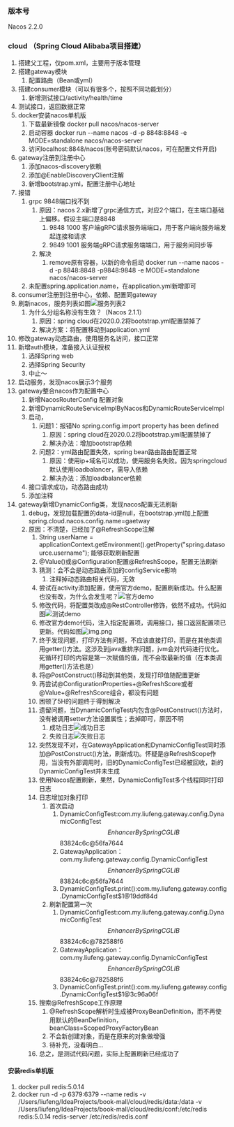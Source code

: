 ### 版本号
Nacos 2.2.0


### cloud （Spring Cloud Alibaba项目搭建）
1. 搭建父工程，仅pom.xml，主要用于版本管理
2. 搭建gateway模块
   1. 配置路由（Bean或yml）
3. 搭建consumer模块（可以有很多个，按照不同功能划分）
   1. 新增测试接口/activity/health/time
4. 测试接口，返回数据正常
5. docker安装nacos单机版
   1. 下载最新镜像 docker pull nacos/nacos-server 
   2. 启动容器 docker run --name nacos -d -p 8848:8848 -e MODE=standalone nacos/nacos-server 
   3. 访问localhost:8848/nacos(账号密码默认nacos，可在配置文件开启)
6. gateway注册到注册中心
   1. 添加nacos-discovery依赖
   2. 添加@EnableDiscoveryClient注解
   3. 新增bootstrap.yml，配置注册中心地址
7. 报错
   1. grpc 9848端口找不到
      1. 原因：nacos 2.x新增了grpc通信方式，对应2个端口，在主端口基础上偏移。假设主端口是8848
         1. 9848 1000 客户端gRPC请求服务端端口，用于客户端向服务端发起连接和请求 
         2. 9849 1001 服务端gRPC请求服务端端口，用于服务间同步等
      2. 解决
         1. remove原有容器，以新的命令启动 docker run --name nacos -d -p 8848:8848 -p9848:9848 -e MODE=standalone nacos/nacos-server
   2. 未配置spring.application.name，在application.yml新增即可
8. consumer注册到注册中心，依赖、配置同gateway
9. 刷新nacos，服务列表如图![服务列表2](./img/register-center-server-list.png)
   1. 为什么分组名称没有生效？（Nacos 2.1.1）
      1. 原因：spring cloud在2020.0.2将bootstrap.yml配置禁掉了
      2. 解决方案：将配置移动到application.yml
10. 修改gateway动态路由，使用服务名访问，接口正常
11. 新增auth模块，准备接入认证授权
    1. 选择Spring web
    2. 选择Spring Security
    3. 中止～
12. 启动服务，发现nacos展示3个服务
13. gateway整合nacos作为配置中心
    1. 新增NacosRouterConfig 配置对象
    2. 新增DynamicRouteServiceImplByNacos和DynamicRouteServiceImpl
    3. 启动，
       1. 问题1：报错No spring.config.import property has been defined
          1. 原因：spring cloud在2020.0.2将bootstrap.yml配置禁掉了
          2. 解决办法：增加bootstrap依赖
       2. 问题2：yml路由配置失效，spring bean路由路由配置正常
          1. 原因：使用ip+域名可以成功，使用服务名失败。因为springcloud默认使用loadbalancer，需导入依赖
          2. 解决办法：添加loadbalancer依赖
    4. 接口请求成功，动态路由成功
    5. 添加注释
14. gateway新增DynamicConfig类，发现nacos配置无法刷新
    1. debug，发现加载配置的data-id是null，在bootstrap.yml加上配置spring.cloud.nacos.config.name=gaetway
    2. 原因：不清楚，已经加了@RefreshScope注解
       1. String userName = applicationContext.getEnvironment().getProperty("spring.datasource.username"); 能够获取刷新配置
       2. @Value()或@Configuration配置@RefreshScope，配置无法刷新
       3. 猜测：会不会是动态路由添加的configService影响
          1. 注释掉动态路由相关代码，无效
       4. 尝试在activity添加配置，使用官方demo，配置刷新成功。什么配置也没有改，为什么会发生呢？![官方demo](./img/nacos-config-official-demo.png)
       5. 修改代码，将配置类改成@RestController修饰，依然不成功。代码如图![测试demo](./img/nacos-config-test.png)
       6. 修改官方demo代码，注入指定配置项，调用接口，接口返回配置项已更新。代码如图![img.png](img/nacos-config-test2.png)
       7. 终于发现问题，打印方法有问题，不应该直接打印，而是在其他类调用getter()方法。这涉及到java重排序问题，jvm会对代码进行优化。死循环打印的内容是第一次赋值的值，而不会取最新的值（在本类调用getter()方法也是）
       8. 将@PostConstruct()移动到其他类，发现打印值随配置更新
       9. 再尝试@ConfigurationProperties+@RefreshScore或者@Value+@RefreshScore组合，都没有问题
       10. 困顿了5H的问题终于得到解决
       11. 遗留问题，当DynamicConfigTest内包含@PostConstruct()方法时，没有被调用setter方法设置属性；去掉即可，原因不明
           1. 成功日志![成功日志](./img/nacos-config-log-success.png)
           2. 失败日志![失败日志](./img/nacos-config-log-fail.png)
       12. 突然发现不对，在GatewayApplication和DynamicConfigTest同时添加@PostConstruct()方法，刷新成功。怀疑是@RefreshScope作用，当没有外部调用时，旧的DynamicConfigTest已经被回收，新的DynamicConfigTest并未生成
       13. 使用Nacos配置刷新，果然，DynamicConfigTest多个线程同时打印日志
       14. 日志增加对象打印
           1. 首次启动
              1. DynamicConfigTest:com.my.liufeng.gateway.config.DynamicConfigTest$$EnhancerBySpringCGLIB$$83824c6c@56fa7644
              2. GatewayApplication：com.my.liufeng.gateway.config.DynamicConfigTest$$EnhancerBySpringCGLIB$$83824c6c@56fa7644
              3. DynamicConfigTest.print():com.my.liufeng.gateway.config.DynamicConfigTest$1@19ddf84d
           2. 刷新配置第一次
              1. DynamicConfigTest:com.my.liufeng.gateway.config.DynamicConfigTest$$EnhancerBySpringCGLIB$$83824c6c@782588f6
              2. GatewayApplication：com.my.liufeng.gateway.config.DynamicConfigTest$$EnhancerBySpringCGLIB$$83824c6c@782588f6
              3. DynamicConfigTest.print():com.my.liufeng.gateway.config.DynamicConfigTest$1@3c96a06f
       15. 搜索@RefreshScope工作原理
           1. @RefreshScope解析时生成被ProxyBeanDefinition，而不再使用默认的BeanDefinition，beanClass=ScopedProxyFactoryBean
           2. 不会新创建对象，而是在原来的对象做增强
           3. 待补充，没看明白...
       16. 总之，是测试代码问题，实际上配置刷新已经成功了


#### 安装redis单机版
1. docker pull redis:5.0.14 
2. docker run -d -p 6379:6379 --name redis -v /Users/liufeng/IdeaProjects/book-mall/cloud/redis/data:/data -v /Users/liufeng/IdeaProjects/book-mall/cloud/redis/conf:/etc/redis redis:5.0.14 redis-server /etc/redis/redis.conf 

